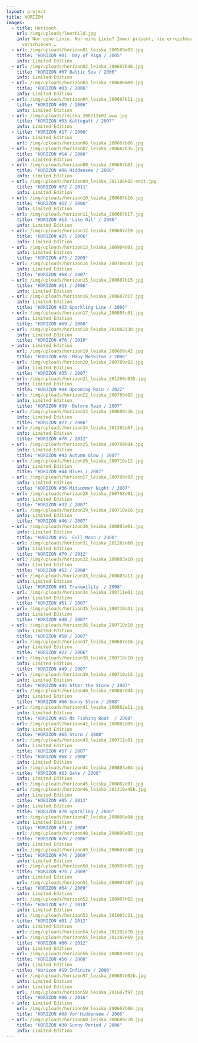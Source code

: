 ```yaml
---
layout: project
title: HORIZON
images:
  - title: Horizont.
    url: /img/uploads/leerbild.jpg
    info: Nur eine Linie. Nur eine Linie? Immer präsent, nie erreichbar, so
      verschieden …
  - url: /img/uploads/horizon01_leiska_200509e03.jpg
    title: "HORIZON #01  Bay of Riga / 2005"
    info: Limited Edition
  - url: /img/uploads/horizon02_leiska_200607b48.jpg
    title: "HORIZON #67 Baltic Sea / 2006"
    info: Limited Edition
  - url: /img/uploads/horizon03_leiska_200606m09.jpg
    title: "HORIZON #03 / 2006"
    info: Limited Edition
  - url: /img/uploads/horizon04_leiska_200607b11.jpg
    title: "HORIZON #09 / 2006"
    info: Limited Edition
  - url: /img/uploads/leiska_200712e02_www.jpg
    title: "HORIZON #53 Kattegatt / 2007"
    info: Limited Edition
  - title: "HORIZON #17 / 2006"
    info: Limited Edition
    url: /img/uploads/horizon06_leiska_200607b66.jpg
  - url: /img/uploads/horizon07_leiska_200607b35.jpg
    title: "HORIZON #14 / 2006"
    info: Limited Edition
  - url: /img/uploads/horizon08_leiska_200607b01.jpg
    title: "HORIZON #06 Hiddensee / 2006"
    info: Limited Edition
  - url: /img/uploads/horizon09_leiska_201106k02-edit.jpg
    title: "HORIZON #72 / 2011"
    info: Limited Edition
  - url: /img/uploads/horizon10_leiska_200607b16.jpg
    title: "HORIZON #12 / 2006"
    info: Limited Edition
  - url: /img/uploads/horizon11_leiska_200607b17.jpg
    title: "HORIZON #13 'Like Oil' / 2006"
    info: Limited Edition
  - url: /img/uploads/horizon12_leiska_200607d19.jpg
    title: "HORIZON #25 / 2006"
    info: Limited Edition
  - url: /img/uploads/horizon13_leiska_200904d01.jpg
    info: Limited Edition
    title: "HORIZON #73 / 2009"
  - url: /img/uploads/horizon14_leiska_200709c01.jpg
    info: Limited Edition
    title: "HORIZON #68 / 2007"
  - url: /img/uploads/horizon15_leiska_200607b15.jpg
    title: "HORIZON #11 / 2006"
    info: Limited Edition
  - url: /img/uploads/horizon16_leiska_200607d17.jpg
    info: Limited Edition
    title: "HORIZON #23 Sparkling Line / 2006"
  - url: /img/uploads/horizon17_leiska_200805c01.jpg
    info: Limited Edition
    title: "HORIZON #69 / 2008"
  - url: /img/uploads/horizon18_leiska_201002i38.jpg
    info: Limited Edition
    title: "HORIZON #76 / 2010"
  - info: Limited Edition
    url: /img/uploads/horizon19_leiska_200609c42.jpg
    title: "HORIZON #28  Many Moskitos / 2006"
  - url: /img/uploads/horizon20_leiska_200709c02.jpg
    info: Limited Edition
    title: "HORIZON #35 / 2007"
  - url: /img/uploads/horizon21_leiska_201208c035.jpg
    info: Limited Edition
    title: "HORIZON #84 Upcoming Rain / 2022"
  - url: /img/uploads/horizon22_leiska_200709d02.jpg
    info: Limited Edition
    title: "HORIZON #39  Before Rain / 2007"
  - url: /img/uploads/horizon23_leiska_200609c36.jpg
    info: Limited Edition
    title: "HORIZON #27 / 2006"
  - url: /img/uploads/horizon24_leiska_201202e67.jpg
    info: Limited Edition
    title: "HORIZON #78 / 2012"
  - url: /img/uploads/horizon25_leiska_200709k04.jpg
    info: Limited Edition
    title: "HORIZON #43 Autumn Glow / 2007"
  - url: /img/uploads/horizon26_leiska_200710a12.jpg
    info: Limited Edition
    title: "HORIZON #44 Blues / 2007"
  - url: /img/uploads/horizon27_leiska_200709c03.jpg
    info: Limited Edition
    title: "HORIZON #36 Midsummer Night / 2007"
  - url: /img/uploads/horizon28_leiska_200708d01.jpg
    info: Limited Edition
    title: "HORIZON #32 / 2007"
  - url: /img/uploads/horizon29_leiska_200710a16.jpg
    info: Limited Edition
    title: "HORIZON #46 / 2007"
  - url: /img/uploads/horizon30_leiska_200803e01.jpg
    info: Limited Edition
    title: "HORIZON #55  Full Moon / 2008"
  - url: /img/uploads/horizon31_leiska_201202e68.jpg
    info: Limited Edition
    title: "HORIZON #79 / 2012"
  - url: /img/uploads/horizon32_leiska_200803a10.jpg
    info: Limited Edition
    title: "HORIZON #52 / 2008"
  - url: /img/uploads/horizon33_leiska_200803a11.jpg
    info: Limited Edition
    title: "HORIZON #61 Tranquility  / 2008"
  - url: /img/uploads/horizon34_leiska_200711e01.jpg
    info: Limited Edition
    title: "HORIZON #51 / 2007"
  - url: /img/uploads/horizon35_leiska_200710a31.jpg
    info: Limited Edition
    title: "HORIZON #48 / 2007"
  - url: /img/uploads/horizon36_leiska_200710d18.jpg
    info: Limited Edition
    title: "HORIZON #50 / 2007"
  - url: /img/uploads/horizon37_leiska_200607d16.jpg
    info: Limited Edition
    title: "HORIZON #22 / 2006"
  - url: /img/uploads/horizon38_leiska_200710c10.jpg
    info: Limited Edition
    title: "HORIZON #49 / 2007"
  - url: /img/uploads/horizon39_leiska_200710a15.jpg
    info: Limited Edition
    title: "HORIZON #45 After the Storm / 2007"
  - url: /img/uploads/horizon40_leiska_200802d04.jpg
    info: Limited Edition
    title: "HORIZON #66 Sunny Storm / 2008"
  - url: /img/uploads/horizon41_leiska_200802e11.jpg
    info: Limited Edition
    title: "HORIZON #65 No Fishing Boat  / 2008"
  - url: /img/uploads/horizon42_leiska_200802d05.jpg
    info: Limited Edition
    title: "HORIZON #65 Storm / 2008"
  - url: /img/uploads/horizon43_leiska_200711c01.jpg
    info: Limited Edition
    title: "HORIZON #57 / 2007"
  - title: "HORIZON #68 / 2008"
    info: Limited Edition
    url: /img/uploads/horizon44_leiska_200803a04.jpg
  - title: "HORIZON #63 Gale / 2008"
    info: Limited Edition
    url: /img/uploads/horizon45_leiska_200802e01.jpg
  - url: /img/uploads/horizon46_leiska_201310a45b.jpg
    info: Limited Edition
    title: "HORIZON #85 / 2013"
  - info: Limited Edition
    title: "HORIZON #70 Sparkling / 2008"
    url: /img/uploads/horizon47_leiska_200806e04.jpg
  - info: Limited Edition
    title: "HORIZON #71 / 2008"
    url: /img/uploads/horizon48_leiska_200806e05.jpg
  - title: "HORIZON #26 / 2006"
    info: Limited Edition
    url: /img/uploads/horizon49_leiska_200607d40.jpg
  - title: "HORIZON #74 / 2009"
    info: Limited Edition
    url: /img/uploads/horizon50_leiska_200905h05.jpg
  - title: "HORIZON #75 / 2009"
    info: Limited Edition
    url: /img/uploads/horizon51_leiska_200904d07.jpg
  - title: "HORIZON #64 / 2009"
    info: Limited Edition
    url: /img/uploads/horizon52_leiska_200907h02.jpg
  - title: "HORIZON #77 / 2010"
    info: Limited Edition
    url: /img/uploads/horizon53_leiska_201005c21.jpg
  - title: "HORIZON #81 / 2012"
    info: Limited Edition
    url: /img/uploads/horizon54_leiska_201202e70.jpg
  - url: /img/uploads/horizon55_leiska_201202e69.jpg
    title: "HORIZON #80 / 2012"
    info: Limited Edition
  - url: /img/uploads/horizon56_leiska_200803e03.jpg
    title: "HORIZON #56 / 2008"
    info: Limited Edition
  - title: "Horizon #19 Infinite / 2006"
    url: /img/uploads/horizon57_leiska_200607d02b.jpg
    info: Limited Edition
  - info: Limited Edition
    url: /img/uploads/horizon58_leiska_201607f97.jpg
    title: "HORIZON #86 / 2016"
  - info: Limited Edition
    url: /img/uploads/horizon59_leiska_200607b06.jpg
    title: "HORIZON #08 Vor Hiddensee / 2006"
  - url: /img/uploads/horizon60_leiska_200609c70.jpg
    title: "HORIZON #30 Sunny Period / 2006"
    info: Limited Edition
---
```


